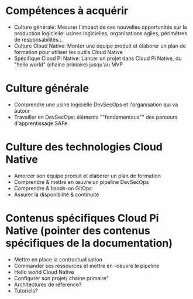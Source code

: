 
# Compétences à acquérir
- Culture générale: Mesurer l'impact de ces nouvelles opportunités sur la production logicielle: usines logicielles, organisations agiles, périmètres de responsabilités...
- Culture Cloud Native: Monter une équipe produit et élaborer un plan de formation pour utiliser les outils Cloud Native
- Spécifique Cloud Pi Native: Lancer un projet dans Cloud Pi Native, du "hello world" (chaine primaire) jusqu'au MVP

# Culture générale
- Comprendre une usine logicielle DevSecOps et l'organisation qui va autour
- Travailler en DevSecOps: éléments ""fondamentaux"" des parcours d'apprentissage SAFe

# Culture des technologies Cloud Native
- Amorcer son équipe produit et élaborer un plan de formation
- Comprendre & mettre en œuvre un pipeline DevSecOps
- Comprendre & hands-on GitOps
- Assurer la disponibilité & continuité

# Contenus spécifiques Cloud Pi Native (pointer des contenus spécifiques de la documentation) 
- Mettre en place la contractualisation
- Commander ses ressources et mettre en -oeuvre le pipeline
- Hello world Cloud Native
- Configurer son projet/ chaine primaire"
- Architectures de référence?
- Tutoriels? 
